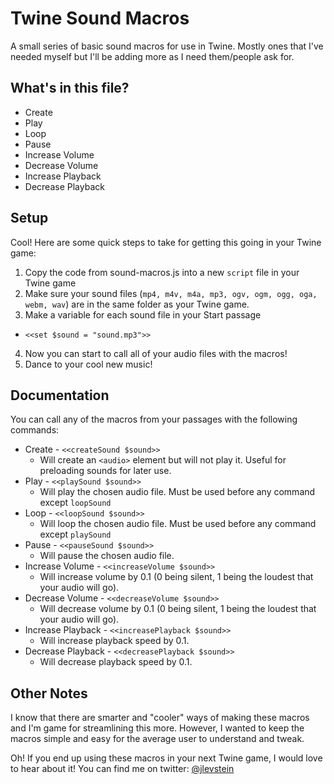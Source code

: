 # Twine Sound Macros
A small series of basic sound macros for use in Twine. Mostly ones that I've needed myself but I'll be adding more as I need them/people ask for.

## What's in this file?
+ Create
+ Play
+ Loop
+ Pause
+ Increase Volume
+ Decrease Volume
+ Increase Playback
+ Decrease Playback

## Setup
Cool! Here are some quick steps to take for getting this going in your Twine game:

1. Copy the code from sound-macros.js into a new `script` file in your Twine game
2. Make sure your sound files (`mp4, m4v, m4a, mp3, ogv, ogm, ogg, oga, webm, wav`) are in the same folder as your Twine game.
3. Make a variable for each sound file in your Start passage
  * `<<set $sound = "sound.mp3">>`
4. Now you can start to call all of your audio files with the macros!
5. Dance to your cool new music!

## Documentation
You can call any of the macros from your passages with the following commands:
+ Create - `<<createSound $sound>>`
  + Will create an `<audio>` element but will not play it. Useful for preloading sounds for later use.
+ Play - `<<playSound $sound>>`
  + Will play the chosen audio file. Must be used before any command except `loopSound`
+ Loop - `<<loopSound $sound>>`
  + Will loop the chosen audio file. Must be used before any command except `playSound`
+ Pause - `<<pauseSound $sound>>`
  + Will pause the chosen audio file.
+ Increase Volume - `<<increaseVolume $sound>>`
  + Will increase volume by 0.1 (0 being silent, 1 being the loudest that your audio will go).
+ Decrease Volume - `<<decreaseVolume $sound>>`
  + Will decrease volume by 0.1 (0 being silent, 1 being the loudest that your audio will go).
+ Increase Playback - `<<increasePlayback $sound>>`
  + Will increase playback speed by 0.1.
+ Decrease Playback - `<<decreasePlayback $sound>>`
  + Will decrease playback speed by 0.1.

## Other Notes
I know that there are smarter and "cooler" ways of making these macros and I'm game for streamlining this more. However, I wanted to keep the macros simple and easy for the average user to understand and tweak.

Oh! If you end up using these macros in your next Twine game, I would love to hear about it! You can find me on twitter: [@jlevstein](https://twitter.com/jlevstein)
